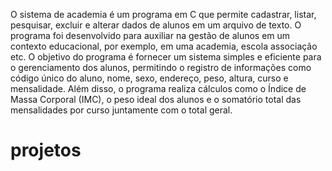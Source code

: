 O sistema de academia é um programa em C que permite cadastrar, listar, 
pesquisar, excluir e alterar dados de alunos em um arquivo de texto. O programa 
foi desenvolvido para auxiliar na gestão de alunos em um contexto educacional, 
por exemplo, em uma academia, escola associação etc.
O objetivo do programa é fornecer um sistema simples e eficiente para o 
gerenciamento dos alunos, permitindo o registro de informações como código 
único do aluno, nome, sexo, endereço, peso, altura, curso e mensalidade. Além 
disso, o programa realiza cálculos como o Índice de Massa Corporal (IMC), o 
peso ideal dos alunos e o somatório total das mensalidades por curso juntamente 
com o total geral.
# projetos
